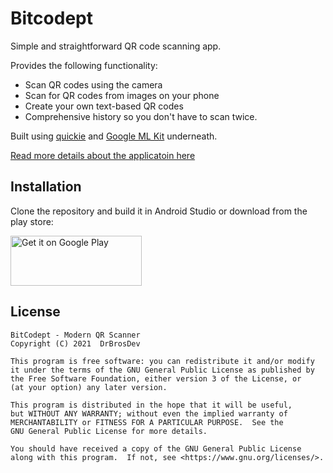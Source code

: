 # Bitcodept
Simple and straightforward QR code scanning app. 

Provides the following functionality:
* Scan QR codes using the camera
* Scan for QR codes from images on your phone
* Create your own text-based QR codes
* Comprehensive history so you don't have to scan twice.

Built using [quickie](https://github.com/G00fY2/quickie) and [Google ML Kit](https://developers.google.com/ml-kit/vision/barcode-scanning) underneath.

[Read more details about the applicatoin here](https://nikoladrljaca.github.io/bitcodept)

## Installation
Clone the repository and build it in Android Studio or download from the play store:


<a href="https://play.google.com/store/apps/details?id=com.drbrosdev.qrscannerfromlib" target="_blank">
<img src="https://play.google.com/intl/en_us/badges/images/generic/en-play-badge.png" alt="Get it on Google Play" height="80" width="210"/></a>

## License
    BitCodept - Modern QR Scanner
    Copyright (C) 2021  DrBrosDev

    This program is free software: you can redistribute it and/or modify
    it under the terms of the GNU General Public License as published by
    the Free Software Foundation, either version 3 of the License, or
    (at your option) any later version.

    This program is distributed in the hope that it will be useful,
    but WITHOUT ANY WARRANTY; without even the implied warranty of
    MERCHANTABILITY or FITNESS FOR A PARTICULAR PURPOSE.  See the
    GNU General Public License for more details.

    You should have received a copy of the GNU General Public License
    along with this program.  If not, see <https://www.gnu.org/licenses/>.
